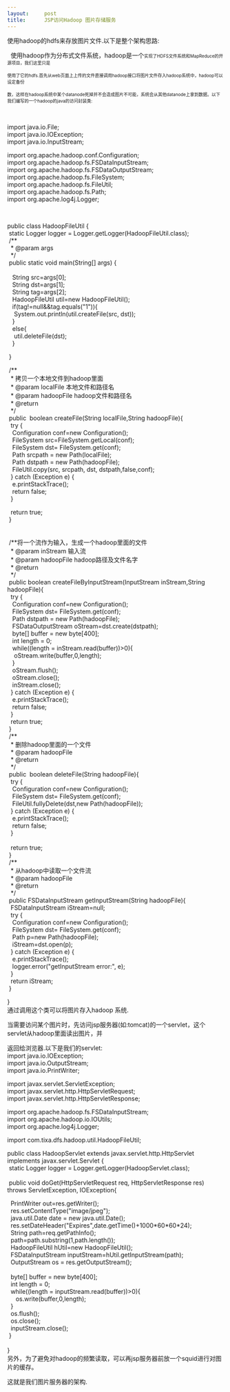 ```yaml
---
layout:     post
title:      JSP访问Hadoop 图片存储服务
---
```

<div id="article_content" class="article_content clearfix csdn-tracking-statistics" data-pid="blog" data-mod="popu_307" data-dsm="post">
								            <link rel="stylesheet" href="https://csdnimg.cn/release/phoenix/template/css/ck_htmledit_views-f76675cdea.css">
						<div class="htmledit_views" id="content_views">
                
使用hadoop的hdfs来存放图片文件.以下是整个架构思路:
<p>  使用hadoop作为分布式文件系统，hadoop是一个<span style="font-size:10px;">实现了HDFS文件系统和MapReduce的开源项目，我们这里只是</span></p>
<p><span style="font-size:10px;">使用了它的hdfs.首先从web页面上上传的文件直接调用hadoop接口将图片文件存入hadoop系统中，hadoop可以设定备份</span></p>
<p><span style="font-size:10px;">数，这样在hadoop系统中某个datanode死掉并不会造成图片不可能，系统会从其他datanode上拿到数据。以下我们编写的一个hadoop的java的访问封装类:</span></p>
<p> </p>
<p>import java.io.File;<br>
import java.io.IOException;<br>
import java.io.InputStream;</p>
<p>import org.apache.hadoop.conf.Configuration;<br>
import org.apache.hadoop.fs.FSDataInputStream;<br>
import org.apache.hadoop.fs.FSDataOutputStream;<br>
import org.apache.hadoop.fs.FileSystem;<br>
import org.apache.hadoop.fs.FileUtil;<br>
import org.apache.hadoop.fs.Path;<br>
import org.apache.log4j.Logger;</p>
<p> </p>
<p>public class HadoopFileUtil {<br>
 static Logger logger = Logger.getLogger(HadoopFileUtil.class);<br>
 /**<br>
  * @param args<br>
  */<br>
 public static void main(String[] args) {<br>
  <br>
   String src=args[0];<br>
   String dst=args[1];<br>
   String tag=args[2];<br>
   HadoopFileUtil util=new HadoopFileUtil();<br>
   if(tag!=null&amp;&amp;tag.equals("1")){<br>
    System.out.println(util.createFile(src, dst));<br>
   }<br>
   else{<br>
    util.deleteFile(dst);<br>
   }</p>
<p> }</p>
<p> /**<br>
  * 拷贝一个本地文件到hadoop里面<br>
  * @param localFile 本地文件和路径名<br>
  * @param hadoopFile hadoop文件和路径名<br>
  * @return<br>
  */<br>
 public  boolean createFile(String localFile,String hadoopFile){<br>
  try {<br>
   Configuration conf=new Configuration();<br>
   FileSystem src=FileSystem.getLocal(conf);<br>
   FileSystem dst= FileSystem.get(conf);<br>
   Path srcpath = new Path(localFile);<br>
   Path dstpath = new Path(hadoopFile);<br>
   FileUtil.copy(src, srcpath, dst, dstpath,false,conf);<br>
  } catch (Exception e) {<br>
   e.printStackTrace();<br>
   return false;<br>
  }   </p>
<p>  return true;<br>
 }<br>
 <br>
 <br>
 /**将一个流作为输入，生成一个hadoop里面的文件<br>
  * @param inStream 输入流<br>
  * @param hadoopFile hadoop路径及文件名字<br>
  * @return<br>
  */<br>
 public boolean createFileByInputStream(InputStream inStream,String hadoopFile){<br>
  try {<br>
   Configuration conf=new Configuration();<br>
   FileSystem dst= FileSystem.get(conf);<br>
   Path dstpath = new Path(hadoopFile);<br>
   FSDataOutputStream oStream=dst.create(dstpath);<br>
   byte[] buffer = new byte[400];<br>
   int length = 0;<br>
   while((length = inStream.read(buffer))&gt;0){<br>
    oStream.write(buffer,0,length);<br>
   }<br>
   oStream.flush();<br>
   oStream.close();<br>
   inStream.close();<br>
  } catch (Exception e) {<br>
   e.printStackTrace();<br>
   return false;<br>
  }   <br>
  return true;<br>
 }<br>
 /**<br>
  * 删除hadoop里面的一个文件<br>
  * @param hadoopFile<br>
  * @return<br>
  */<br>
 public  boolean deleteFile(String hadoopFile){<br>
  try {<br>
   Configuration conf=new Configuration();<br>
   FileSystem dst= FileSystem.get(conf);<br>
   FileUtil.fullyDelete(dst,new Path(hadoopFile));<br>
  } catch (Exception e) {<br>
   e.printStackTrace();<br>
   return false;<br>
  }<br>
  <br>
  return true;<br>
 }<br>
 /**<br>
  * 从hadoop中读取一个文件流<br>
  * @param hadoopFile<br>
  * @return<br>
  */<br>
 public FSDataInputStream getInputStream(String hadoopFile){<br>
  FSDataInputStream iStream=null;<br>
  try {<br>
   Configuration conf=new Configuration();<br>
   FileSystem dst= FileSystem.get(conf);<br>
   Path p=new Path(hadoopFile);<br>
   iStream=dst.open(p);<br>
  } catch (Exception e) {<br>
   e.printStackTrace();<br>
   logger.error("getInputStream error:", e);<br>
  }<br>
  return iStream;<br>
 }</p>
<p>}<br>
通过调用这个类可以将图片存入hadoop 系统.</p>
<p>当需要访问某个图片时，先访问jsp服务器(如:tomcat)的一个servlet，这个servlet从hadoop里面读出图片，并</p>
<p>返回给浏览器.以下是我们的servlet:<br>
import java.io.IOException;<br>
import java.io.OutputStream;<br>
import java.io.PrintWriter;</p>
<p>import javax.servlet.ServletException;<br>
import javax.servlet.http.HttpServletRequest;<br>
import javax.servlet.http.HttpServletResponse;</p>
<p>import org.apache.hadoop.fs.FSDataInputStream;<br>
import org.apache.hadoop.io.IOUtils;<br>
import org.apache.log4j.Logger;</p>
<p>import com.tixa.dfs.hadoop.util.HadoopFileUtil;</p>
<p>public class HadoopServlet extends javax.servlet.http.HttpServlet implements javax.servlet.Servlet {<br>
 static Logger logger = Logger.getLogger(HadoopServlet.class);<br>
 <br>
 public void doGet(HttpServletRequest req, HttpServletResponse res) throws ServletException, IOException{</p>
<p>  PrintWriter out=res.getWriter();<br>
  res.setContentType("image/jpeg");<br>
  java.util.Date date = new java.util.Date();   <br>
  res.setDateHeader("Expires",date.getTime()+1000*60*60*24);   <br>
  String path=req.getPathInfo();<br>
  path=path.substring(1,path.length());<br>
  HadoopFileUtil hUtil=new HadoopFileUtil();<br>
  FSDataInputStream inputStream=hUtil.getInputStream(path);<br>
  OutputStream os = res.getOutputStream();<br>
 <br>
  byte[] buffer = new byte[400];<br>
  int length = 0;<br>
  while((length = inputStream.read(buffer))&gt;0){<br>
     os.write(buffer,0,length);<br>
  }<br>
  os.flush();<br>
  os.close();<br>
  inputStream.close();<br>
 }<br>
    <br>
}<br>
另外，为了避免对hadoop的频繁读取，可以再jsp服务器前放一个squid进行对图片的缓存。</p>
<p>这就是我们图片服务器的架构.</p>
<br>            </div>
                </div>